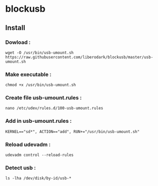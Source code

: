 # blockusb

## Install 

### Dowload :
`wget -O /usr/bin/usb-umount.sh https://raw.githubusercontent.com/liberodark/blockusb/master/usb-umount.sh`

### Make executable : 
`chmod +x /usr/bin/usb-umount.sh`

### Create file usb-umount.rules :
`nano /etc/udev/rules.d/100-usb-umount.rules`

### Add in usb-umount.rules :
`KERNEL=="sd*", ACTION=="add", RUN+="/usr/bin/usb-umount.sh"`

### Reload udevadm :
`udevadm control --reload-rules`

### Detect usb :
`ls -lha /dev/disk/by-id/usb-*`
